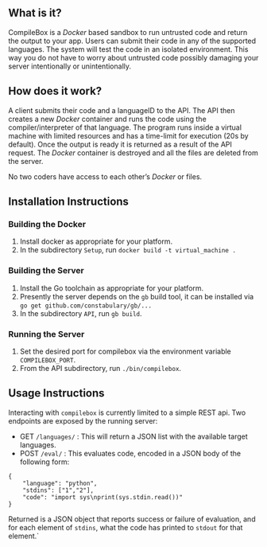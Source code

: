 ## What is it? ##
CompileBox is a *Docker* based sandbox to run untrusted code and return the output to your app. Users can submit their code in any of the supported languages. The system will test the code in an isolated environment. This way you do not have to worry about untrusted code possibly damaging your server intentionally or unintentionally.

## How does it work? ##

A client submits their code and a languageID to the API. The API then creates a new *Docker* container and runs the code using the compiler/interpreter of that language. The program runs inside a virtual machine with limited resources and has a time-limit for execution (20s by default). Once the output is ready it is returned as a result of the API request. The *Docker* container is destroyed and all the files are deleted from the server.

No two coders have access to each other’s *Docker* or files.

## Installation Instructions ##

### Building the Docker ###

 1. Install docker as appropriate for your platform.
 2. In the subdirectory `Setup`, run `docker build -t virtual_machine .`

### Building the Server ###

 1. Install the Go toolchain as appropriate for your platform.
 2. Presently the server depends on the `gb` build tool, it can be installed via `go get github.com/constabulary/gb/...`
 3. In the subdirectory `API`, run `gb build`.

### Running the Server ###

 1. Set the desired port for compilebox via the environment variable `COMPILEBOX_PORT`.
 2. From the API subdirectory, run `./bin/compilebox`.

## Usage Instructions ##

Interacting with `compilebox` is currently limited to a simple REST api. Two endpoints are exposed by the running server:

 * GET `/languages/` : This will return a JSON list with the available target languages.
 * POST `/eval/` : This evaluates code, encoded in a JSON body of the following form:
 
```
{
    "language": "python",
    "stdins": ["1","2"],
    "code": "import sys\nprint(sys.stdin.read())"
}
```

   Returned is a JSON object that reports success or failure of evaluation, and for each element of `stdins`, what the code has printed to `stdout` for that element.`
